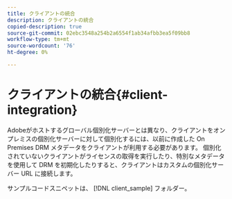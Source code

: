 ```yaml
---
title: クライアントの統合
description: クライアントの統合
copied-description: true
source-git-commit: 02ebc3548a254b2a6554f1ab34afbb3ea5f09bb8
workflow-type: tm+mt
source-wordcount: '76'
ht-degree: 0%

---
```


# クライアントの統合{#client-integration}

Adobeがホストするグローバル個別化サーバーとは異なり、クライアントをオンプレミスの個別化サーバーに対して個別化するには、以前に作成した On Premises DRM メタデータをクライアントが利用する必要があります。 個別化されていないクライアントがライセンスの取得を実行したり、特別なメタデータを使用して DRM を初期化したりすると、クライアントはカスタムの個別化サーバー URL に接続します。

サンプルコードスニペットは、 [!DNL client_sample] フォルダー。
